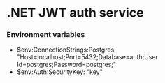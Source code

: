 # .NET JWT auth service

### Environment variables

- $env:ConnectionStrings:Postgres: "Host=localhost;Port=5432;Database=auth;User Id=postgres;Password=postgres;"
- $env:Auth:SecurityKey: "key"